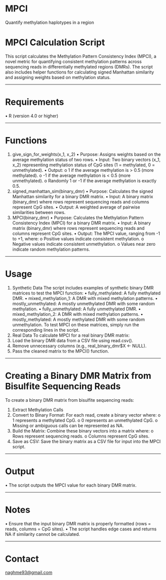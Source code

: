 # MPCI
Quantify methylation haplotypes in a region
# MPCI Calculation Script
This script calculates the Methylation Pattern Consistency Index (MPCI), a novel metric for quantifying consistent methylation patterns across sequencing reads in differentially methylated regions (DMRs). The script also includes helper functions for calculating signed Manhattan similarity and assigning weights based on methylation status.
________________________________________
# Requirements
•	R (version 4.0 or higher)
________________________________________
# Functions
1. give_sign_for_weights(x_1, x_2)
•	Purpose: Assigns weights based on the average methylation status of two rows.
•	Input: Two binary vectors (x_1, x_2) representing methylation status of CpG sites (1 = methylated, 0 = unmethylated).
•	Output:
o	1 if the average methylation is > 0.5 (more methylated).
o	-1 if the average methylation is < 0.5 (more unmethylated).
o	Randomly 1 or -1 if the average methylation is exactly 0.5.
2. signed_manhattan_sim(binary_dmr)
•	Purpose: Calculates the signed Manhattan similarity for a binary DMR matrix.
•	Input: A binary matrix (binary_dmr) where rows represent sequencing reads and columns represent CpG sites.
•	Output: A weighted average of pairwise similarities between rows.
3. MPCI(binary_dmr)
•	Purpose: Calculates the Methylation Pattern Consistency Index (MPCI) for a binary DMR matrix.
•	Input: A binary matrix (binary_dmr) where rows represent sequencing reads and columns represent CpG sites.
•	Output: The MPCI value, ranging from -1 to +1, where:
o	Positive values indicate consistent methylation.
o	Negative values indicate consistent unmethylation.
o	Values near zero indicate random methylation patterns.
________________________________________
# Usage
1. Synthetic Data
The script includes examples of synthetic binary DMR matrices to test the MPCI function:
•	fully_methylated: A fully methylated DMR.
•	mixed_methylation_1: A DMR with mixed methylation patterns.
•	mostly_unmethylated: A mostly unmethylated DMR with some random methylation.
•	fully_unmethylated: A fully unmethylated DMR.
•	mixed_methylation_2: A DMR with mixed methylation patterns.
•	mostly_methylated: A mostly methylated DMR with some random unmethylation.
To test MPCI on these matrices, simply run the corresponding lines in the script.
2. Real Data
To calculate MPCI for a real binary DMR matrix:
1.	Load the binary DMR data from a CSV file using read.csv().
2.	Remove unnecessary columns (e.g., real_binary_dmr$X <- NULL).
3.	Pass the cleaned matrix to the MPCI() function.
________________________________________
# Creating a Binary DMR Matrix from Bisulfite Sequencing Reads
To create a binary DMR matrix from bisulfite sequencing reads:
1.	Extract Methylation Calls
2.	Convert to Binary Format: For each read, create a binary vector where:
o	1 represents a methylated CpG.
o	0 represents an unmethylated CpG.
o	Missing or ambiguous calls can be represented as NA.
3.	Build the Matrix: Combine these binary vectors into a matrix where:
o	Rows represent sequencing reads.
o	Columns represent CpG sites.
4.	Save as CSV: Save the binary matrix as a CSV file for input into the MPCI script.
________________________________________
# Output
•	The script outputs the MPCI value for each binary DMR matrix.
________________________________________
# Notes
•	Ensure that the input binary DMR matrix is properly formatted (rows = reads, columns = CpG sites).
•	The script handles edge cases and returns NA if similarity cannot be calculated.
________________________________________
# Contact
naghme93@gmail.com

